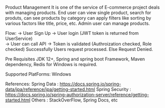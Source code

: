 Product Management
  It is one of the service of E-commerce project deals with managing products.
  End user can view single product, search for produts, can see products by category can apply filters like sorting by various factors like title, price, etc.
  Admin user can manage products.

Flow:
  -> User Sign Up 
  -> User login (JWT token is returned from UserService)\
  -> User can call API 
          -> Token is validated (Authroization checked, Role checked)
               Successfully
                 Users request processed.
               Else 
                 Request Denied.

Pre Requisites
  JDK 12+, Spring and spring boot Framework, Maven dependency, Redis for Windows is required.

Supported PlatForms:
  Windows

References:
  Spring Data : https://docs.spring.io/spring-data/jpa/reference/jpa/getting-started.html
  Spring Security : https://docs.spring.io/spring-authorization-server/reference/getting-started.html
  Others : StackOverFlow, Spring Docs, etc
  
